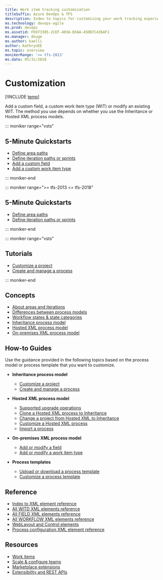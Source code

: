 ```yaml
---
title: Work item tracking customization 
titleSuffix: Azure DevOps & TFS   
description: Index to topics for customizing your work tracking experience in Azure DevOps Services & Team Foundation Server 
ms.technology: devops-agile
ms.prod: devops
ms.assetid: F6973385-2CEF-403A-B3AA-45DB7C436AF1
ms.manager: douge
ms.author: kaelli
author: KathrynEE
ms.topic: overview
monikerRange: '>= tfs-2013'
ms.date: 05/31/2018
---
```


# Customization  

[!INCLUDE [temp](../_shared/version-vsts-tfs-all-versions.md)]

Add a custom field, a custom work item type (WIT) or modify an existing WIT. The method you use depends on whether you use the Inheritance or Hosted XML process models.  


::: moniker range="vsts"
## 5-Minute Quickstarts  

- [Define area paths](../organizations/settings/set-area-paths.md?toc=/azure/devops/reference/toc.json&bc=/azure/devops/reference/breadcrumb/toc.json)
- [Define iteration paths or sprints](../organizations/settings/set-iteration-paths-sprints.md?toc=/azure/devops/reference/toc.json&bc=/azure/devops/reference/breadcrumb/toc.json) 
- [Add a custom field](../organizations/settings/work/add-custom-field.md?toc=/azure/devops/reference/toc.json&bc=/azure/devops/reference/breadcrumb/toc.json)   
- [Add a custom work item type](../organizations/settings/work/add-custom-wit.md?toc=/azure/devops/reference/toc.json&bc=/azure/devops/reference/breadcrumb/toc.json)   

::: moniker-end

::: moniker range=">= tfs-2013 <= tfs-2018"
## 5-Minute Quickstarts  

- [Define area paths](../organizations/settings/set-area-paths.md?toc=/azure/devops/reference/toc.json&bc=/azure/devops/reference/breadcrumb/toc.json)
- [Define iteration paths or sprints](../organizations/settings/set-iteration-paths-sprints.md?toc=/azure/devops/reference/toc.json&bc=/azure/devops/reference/breadcrumb/toc.json) 

::: moniker-end

::: moniker range="vsts"
## Tutorials 
- [Customize a project](../organizations/settings/work/customize-process.md?toc=/azure/devops/reference/toc.json&bc=/azure/devops/reference/breadcrumb/toc.json)   
- [Create and manage a process](../organizations/settings/work/manage-process.md?toc=/azure/devops/reference/toc.json&bc=/azure/devops/reference/breadcrumb/toc.json) 

::: moniker-end

## Concepts

- [About areas and iterations](../organizations/settings/about-areas-iterations.md?toc=/azure/devops/reference/toc.json&bc=/azure/devops/reference/breadcrumb/toc.json)  
- [Differences between process models](../organizations/settings/work/import-process/differences.md) 
- [Workflow states & state categories](../boards/work-items/workflow-and-state-categories.md)
- [Inheritance process model](../organizations/settings/work/inheritance-process-model.md?toc=/azure/devops/reference/toc.json&bc=/azure/devops/reference/breadcrumb/toc.json)   
- [Hosted XML process model](../organizations/settings/work/hosted-xml-process-model.md)  
- [On-premises XML process model](on-premises-xml-process-model.md)  


## How-to Guides

Use the guidance provided in the following topics based on the process model or process template that you want to customize.  

- **Inheritance process model**
	- [Customize a project](../organizations/settings/work/customize-process.md?toc=/azure/devops/reference/toc.json&bc=/azure/devops/reference/breadcrumb/toc.json)     
	- [Create and manage a process](../organizations/settings/work/manage-process.md?toc=/azure/devops/reference/toc.json&bc=/azure/devops/reference/breadcrumb/toc.json)    

- **Hosted XML process model**
	- [Supported upgrade operations](../organizations/settings/work/upgrade-support-hosted-to-inherited.md?toc=/azure/devops/reference/toc.json&bc=/azure/devops/reference/breadcrumb/toc.json)
	- [Clone a Hosted XML process to Inheritance](../organizations/settings/work/upgrade-hosted-to-inherited.md?toc=/azure/devops/reference/toc.json&bc=/azure/devops/reference/breadcrumb/toc.json)  
	- [Change a project from Hosted XML to Inheritance](../organizations/settings/work/change-process-from-hosted-to-inherited.md?toc=/azure/devops/reference/toc.json&bc=/azure/devops/reference/breadcrumb/toc.json)  
	- [Customize a Hosted XML process](../organizations/settings/work/import-process/customize-process.md)  
    - [Import a process](../organizations/settings/work/import-process/import-process.md)

- **On-premises XML process model**
    - [Add or modify a field](add-modify-field.md)
    - [Add or modify a work item type](add-modify-wit.md)

- **Process templates**
    - [Upload or download a process template](../boards/work-items/guidance/manage-process-templates.md?toc=/azure/devops/reference/toc.json&bc=/azure/devops/reference/breadcrumb/toc.json)
    - [Customize a process template](./process-templates/customize-process.md)  

## Reference  
  
- [Index to XML element reference](xml/xml-element-reference.md) 
- [All WITD XML elements reference](xml/all-witd-xml-elements-reference.md)
- [All FIELD XML elements reference](xml/all-field-xml-elements-reference.md)  
- [All WORKFLOW XML elements reference](xml/all-workflow-xml-elements-reference.md) 
- [WebLayout and Control elements](xml/weblayout-xml-elements.md)
- [Process configuration XML element reference](xml/process-configuration-xml-element.md)

 
## Resources 

- [Work items](../boards/work-items/index.md)
- [Scale & configure teams](../organizations/settings/index.md)
- [Marketplace extensions](../marketplace/install-vsts-extension.md)
- [Extensibility and REST APIs](../extend/overview.md) 